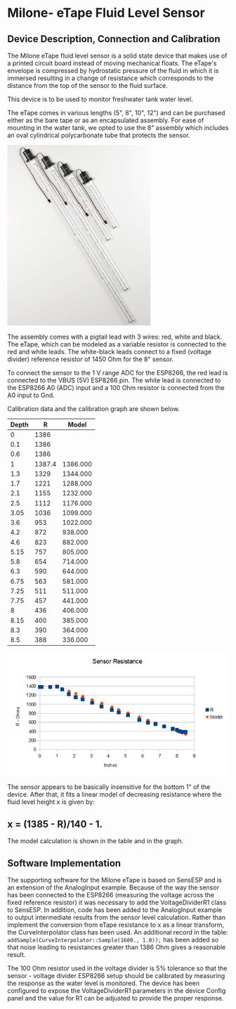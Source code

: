 # Milone- eTape Fluid Level Sensor
## Device Description, Connection and Calibration

The Milone eTape fluid level sensor is a solid state device that makes use of a printed circuit board instead of moving mechanical floats. 
The eTape's envelope is compressed by hydrostatic pressure of the fluid in which it is immersed resulting in a change of resistance which corresponds
to the distance from the top of the sensor to the fluid surface.

This device is to be used to monitor freshwater tank water level.

The eTape comes in various lengths (5", 8", 10", 12") and can be purchased either as the bare tape or as an encapsulated assembly. For ease of mounting in the water tank, we opted to use the 8" assembly which includes an oval cylindrical polycarbonate tube that protects the sensor.

![picture 1](images/7995b82be327a4f0c68c28d39f2f509632fecfec94d35a1883801125c3728184.png)  

The assembly comes with a pigtail lead with 3 wires: red, white and black. The eTape, which can be modeled as a variable resistor is connected to the red and white leads. The white-black leads connect to a fixed (voltage divider) reference resistor of 1450 Ohm for the 8" sensor.

To connect the sensor to the 1 V range ADC for the ESP8266, the red lead is connected to the VBUS (5V) ESP8266 pin. The white lead is connected to the ESP8266 A0 (ADC) input and a 100 Ohm resistor is connected from the A0 input to Gnd. 

Calibration data and the calibration graph are shown below.

| Depth 	| R  	| Model 	|
|-	|-	|-	|
| 0 	| 1386 	|  	|
| 0.1 	| 1386 	|  	|
| 0.6 	| 1386 	|  	|
| 1 	| 1387.4 	| 1386.000 	|
| 1.3 	| 1329 	| 1344.000 	|
| 1.7 	| 1221 	| 1288.000 	|
| 2.1 	| 1155 	| 1232.000 	|
| 2.5 	| 1112 	| 1176.000 	|
| 3.05 	| 1036 	| 1099.000 	|
| 3.6 	| 953 	| 1022.000 	|
| 4.2 	| 872 	| 938.000 	|
| 4.6 	| 823 	| 882.000 	|
| 5.15 	| 757 	| 805.000 	|
| 5.8 	| 654 	| 714.000 	|
| 6.3 	| 590 	| 644.000 	|
| 6.75 	| 563 	| 581.000 	|
| 7.25 	| 511 	| 511.000 	|
| 7.75 	| 457 	| 441.000 	|
| 8 	| 436 	| 406.000 	|
| 8.15 	| 400 	| 385.000 	|
| 8.3 	| 390 	| 364.000 	|
| 8.5 	| 388 	| 336.000 	|


![picture 2](images/Calibration.png)  

The sensor appears to be basically insensitive for the bottom 1" of the device. After that, it fits a linear model of decreasing resistance where the 
fluid level height x is given by:

##       x = (1385 - R)/140 - 1.  
        
The model calculation is shown in the table and in the graph. 

## Software Implementation

The supporting software for the Milone eTape is based on SensESP and is an extension of the AnalogInput example. Because of the way the sensor has been connected to the ESP8266 
(measuring the voltage across the fixed reference resistor) it was necessary to add the VoltageDividerR1 class to SensESP. In addition, code has been added to the AnalogInput example to output intermediate results from the sensor level calculation. Rather than implement the conversion from eTape resistance to x as a linear transform, the CurveInterpolator class has been used. An additional record in the table: `addSample(CurveInterpolator::Sample(1600., 1.0));` has been added so that noise leading to resistances greater than 1386 Ohm gives a reasonable result.

The 100 Ohm resistor used in the voltage divider is 5% tolerance so that the sensor - voltage divider ESP8266 setup should be calibrated by measuring the response as the water level is  monitored. The device has been configured to expose the VoltageDividerR1 parameters in the device Config panel and the value for R1 can be adjusted to provide the proper response.  
